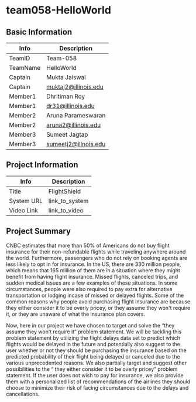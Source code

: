 # team058-HelloWorld

## Basic Information

|   Info      |        Description     |
| ----------- | ---------------------- |
| TeamID      |        Team-058        |
| TeamName    |         HelloWorld     |
| Captain     |       Mukta Jaiswal    |
| Captain     | muktaj2@illinois.edu   |
| Member1     |        Dhritiman Roy   |
| Member1     |   dr31@illinois.edu    |
| Member2     |    Aruna Parameswaran  |
| Member2     |  aruna2@illinois.edu   |
| Member3     |      Sumeet Jagtap     |
| Member3     |  sumeetj2@illnois.edu  |

## Project Information

|   Info      |        Description     |
| ----------- | ---------------------- |
|  Title      |       FlightShield     |
| System URL  |      link_to_system    |
| Video Link  |      link_to_video     |

## Project Summary

CNBC estimates that more than 50% of Americans do not buy flight insurance for their non-refundable flights while traveling anywhere around the world. Furthermore, passengers who do not rely on booking agents are less likely to opt in for insurance.  In the US, there are 330 million people, which means that 165 million of them are in a situation where they might benefit from having flight insurance. Missed flights, canceled trips, and sudden medical issues are a few examples of these situations. In some circumstances, people were also required to pay extra  for alternative transportation or lodging incase of missed or delayed flights. Some of the common reasons why people avoid purchasing flight insurance are because they either consider it to be overly pricey, or they assume they won't require it, or they are unaware of what the insurance plan covers. 

Now, here in our project we have chosen to target and solve the “they assume they won’t require it” problem statement. We will be tackling this problem statement by utilizing the  flight delays data set to predict which flights would be delayed in the future and potentially also suggest to the user whether or not they should be purchasing the insurance based on the predicted probability of their flight being delayed or canceled due to the various unprecedented reasons. We also partially target and suggest other possibilities to the “ they either consider it to be overly pricey” problem statement. If the user does not wish to pay for insurance, we also provide them with a personalized list of recommendations of the airlines they should choose to minimize their risk of facing circumstances due to the delays and cancellations.

